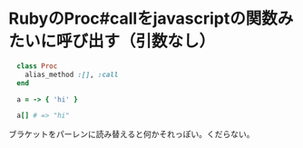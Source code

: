 # RubyのProc#callをjavascriptの関数みたいに呼び出す（引数なし）

~~~~ruby
  class Proc
    alias_method :[], :call
  end

  a = -> { 'hi' }

  a[] # => "hi"
~~~~

ブラケットをパーレンに読み替えると何かそれっぽい。くだらない。

